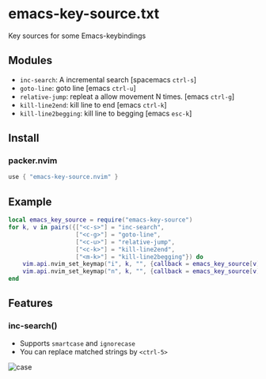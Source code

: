 # emacs-key-source.txt

Key sources for some Emacs-keybindings

## Modules

- `inc-search`: A incremental search [spacemacs `ctrl-s`]
- `goto-line`: goto line [emacs `ctrl-u`]
- `relative-jump`: repleat a allow movement N times. [emacs `ctrl-g`]
- `kill-line2end`: kill line to end [emacs `ctrl-k`]
- `kill-line2begging`: kill line to begging [emacs `esc-k`]

## Install

### packer.nvim

```lua
use { "emacs-key-source.nvim" }
```

## Example

```lua
local emacs_key_source = require("emacs-key-source")
for k, v in pairs({["<c-s>"] = "inc-search",
                   ["<c-g>"] = "goto-line",
                   ["<c-u>"] = "relative-jump",
                   ["<c-k>"] = "kill-line2end",
                   ["<m-k>"] = "kill-line2begging"}) do
    vim.api.nvim_set_keymap("i", k, "", {callback = emacs_key_source[v], noremap = true, silent = true, desc = v})
    vim.api.nvim_set_keymap("n", k, "", {callback = emacs_key_source[v], noremap = true, silent = true, desc = v})
end
```

## Features

### inc-search()

- Supports `smartcase` and `ignorecase`
- You can replace matched strings by `<ctrl-5>`

![case](./images/case.gif)
